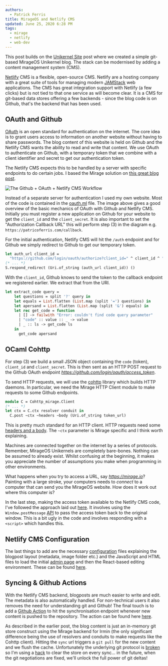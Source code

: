 ```yaml
---
authors:
  - Patrick Ferris
title: MirageOS and Netlify CMS
updated: June 25, 2020 6:28 PM
tags:
  - mirage
  - netlify
  - web-dev
---
```

This post builds on the [Unikernel Site](/blogs/the-mim-stack) post where we created a simple git-based MirageOS Unikernel blog. The stack can be modernised by adding a content management system (CMS). 

[Netlify](https://www.netlifycms.org/) CMS is a flexible, open-source CMS. Netlify are a hosting company with a great suite of tools for managing modern [JAMStack](https://www.netlify.com/jamstack/) web applications. The CMS has great integration support with Netlify (a few clicks) but is not tied to that one service as will become clear. It is a CMS for git-based data stores offering a few backends - since the blog code is on Github, that's the backend that has been used.

## OAuth and Github 
[OAuth](https://tools.ietf.org/html/rfc6749) is an open standard for authentication on the internet. The core idea is to grant users access to information on another website without having to share passwords. The blog content of this website is held on Github and the Netlify CMS wants the ability to read and write that content. We use OAuth to authenticate on Github, with a temporary token that we combine with a client identifier and secret to get our authentication token. 

The Netlify CMS expects this to be handled by a server with specific endpoints to do certain jobs. I based the Mirage solution on [this great blog post](https://tylergaw.com/articles/netlify-cms-custom-oath-provider/).

![The Github + OAuth + Netlify CMS Workflow](/images/oauth.png)

Instead of a separate server for authentication I used my own website. Most of the code is contained in the [oauth.ml](https://github.com/patricoferris/mirage-site/blob/master/src/oauth.ml) file. The image above gives a good overview of the basic mechanics of OAuth with Github and Netlify CMS. Initially you must register a new application on Github for your website to get the `client_id` and the `client_secret`. It is also important to set the "Authorization Callback URL" this will perform step (3) in the diagram e.g. `https://patricoferris.com/callback`.

For the initial authentication, Netlify CMS will hit the `/auth` endpoint and for Github we simply redirect to Github to get our temporary token. 

```ocaml
let auth_url client_id = 
  "https://github.com/login/oauth/authorize?client_id=" ^ client_id ^ "&scope=repo,user"
(* ... *)
S.respond_redirect (Uri.of_string (auth_url client_id)) ()
```

With the `client_id`, Github knows to send the token to the callback endpoint we registered earlier. We extract that from the URI. 

```ocaml
let extract_code query = 
    let questions = split '?' query in 
    let equals = List.flatten (List.map (split '=') questions) in 
    let apersand = List.flatten (List.map (split '&') equals) in 
    let rec get_code = function 
      | [] -> failwith "Error: couldn't find code query parameter"
      | "code" :: value :: _ -> value 
      | _ :: ls -> get_code ls 
    in 
      get_code apersand
```

## OCaml Cohttp

For step (3) we build a small JSON object containing the `code` (token), `client_id` and `client_secret`. This is then sent as an HTTP POST request to the Github OAuth endpoint *https://github.com/login/oauth/access_token*. 

To send HTTP requests, we will use the [cohttp](https://github.com/mirage/ocaml-cohttp) library which builds HTTP daemons. In particular, we need the Mirage HTTP Client module to make requests to some Github endpoints. 

```ocaml
module C = Cohttp_mirage.Client
(* ... *)
let ctx = C.ctx resolver conduit in 
  C.post ~ctx ~headers ~body (Uri.of_string token_url) 
```

This is pretty much standard for an HTTP client. HTTP requests need some [headers and a body](https://tools.ietf.org/html/rfc2616#section-4.2). The `~ctx` parameter is Mirage specific and I think worth explaining. 

Machines are connected together on the internet by a series of protocols. Remember, MirageOS Unikernels are completely bare-bones. Nothing can be assumed to already exist. Whilst confusing at the beginning, it makes you appreciate the number of assumptions you make when programming in other environments. 

What happens when you try to access a URL, say *https://mirage.io*? Painting with a large stroke, your computers needs to *connect* to a computer that can send you the MirageOS website. How does it work out where this computer is? 

In the last step, making the access token available to the Netlify CMS code, I've followed the approach laid out [here](https://github.com/vencax/netlify-cms-github-oauth-provider/blob/master/index.js#L74). It involves using the `Window.postMessage` [API](https://developer.mozilla.org/en-US/docs/Web/API/Window/postMessage) to pass the access token back to the original window. This is a bit ugly in the code and involves responding with a `<script>` which handles this. 

## Netlify CMS Configuration

The last things to add are the necessary [configuration](https://www.netlifycms.org/docs/add-to-your-site/) files explaining the blogpost layout (metadata, image folder etc.) and the JavaScript and HTML files to load the initial [admin page](https://patricoferris.com/admin/) and then the React-based editing environment. These can be found [here](https://github.com/patricoferris/mirage-site/tree/master/static/admin).

## Syncing & Github Actions 

With the Netlify CMS backend, blogposts are much easier to write and edit. The metadata is also automatically handled. For non-technical users it also removes the need for understanding git and Github! The final touch is to add a [Github Action](https://github.com/features/actions) to hit the synchronisation endpoint whenever new content is pushed to the repository. The action can be found here [here](https://github.com/patricoferris/mirage-site/tree/master/.github/workflows).

As described in the earlier post, the blog content is just an in-memory git store construct using the Mirage backend for Irmin (the only significant difference being the use of resolvers and conduits to make requests like the Cohttp client). Hitting the `sync` url triggers a `git pull` for the new content and we flush the cache. Unfortunately the underlying git protocol is [broken](https://github.com/mirage/ocaml-git/issues/364) so I'm using a [hack](https://github.com/patricoferris/irmin/commit/410e68b8c3d76f1f65ef69911400f4a05060e47a) to clear the store on every sync... in the future, when the git negotiations are fixed, we'll unlock the full power of git deltas!  


